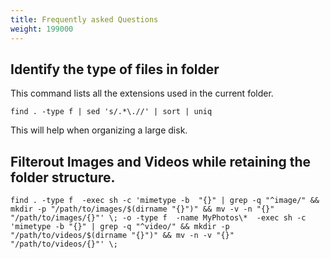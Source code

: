 ```yaml
---
title: Frequently asked Questions
weight: 199000
---
```


## Identify the type of files in folder

This command lists all the extensions used in the current folder.

```
find . -type f | sed 's/.*\.//' | sort | uniq
```

This will help when organizing a large disk.

## Filterout Images and Videos while retaining the folder structure.

```
find . -type f  -exec sh -c 'mimetype -b  "{}" | grep -q "^image/" && mkdir -p "/path/to/images/$(dirname "{}")" && mv -v -n "{}" "/path/to/images/{}"' \; -o -type f  -name MyPhotos\*  -exec sh -c 'mimetype -b "{}" | grep -q "^video/" && mkdir -p "/path/to/videos/$(dirname "{}")" && mv -n -v "{}" "/path/to/videos/{}"' \;
```

